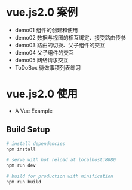 # vue.js2.0  案例
* demo01  组件的创建和使用
* demo02  数据与视图的相互绑定、接受路由传参
* demo03  路由的切换、父子组件的交互
* demo04  父子组件的交互
* demo05  网络请求交互
* ToDoBox 待做事项列表练习

# vue.js2.0  使用
* A Vue Example 

## Build Setup

``` bash
# install dependencies
npm install

# serve with hot reload at localhost:8080
npm run dev

# build for production with minification
npm run build